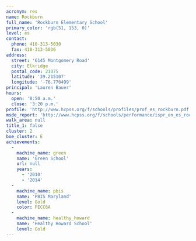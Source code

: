 ```yaml
---
acronym: res
name: Rockburn
full_name: 'Rockburn Elementary School'
primary_color: 'rgb(51, 153, 0)'
level: es
contact:
  phone: 410-313-5030
  fax: 410-313-5036
address:
  street: '6145 Montgomery Road'
  city: Elkridge
  postal_code: 21075
  latitude: '39.215107'
  longitude: '-76.770499'
principal: 'Lauren Bauer'
hours:
  open: '8:50 a.m.'
  close: '3:20 p.m.'
profile: 'http://www.hcpss.org/f/schools/profiles/prof_es_rockburn.pdf'
msde_report: 'http://www.hcpss.org/f/schools/performance/ispr_en_es_rockburn.pdf'
walk_area: null
title_1: false
cluster: 2
boe_cluster: E
achievements:
  -
    machine_name: green
    name: 'Green School'
    url: null
    years:
      - '2010'
      - '2014'
  -
    machine_name: pbis
    name: 'PBIS Maryland'
    level: Gold
    color: FECC6A
  -
    machine_name: healthy_howard
    name: 'Healthy Howard School'
    level: Gold
---
```

